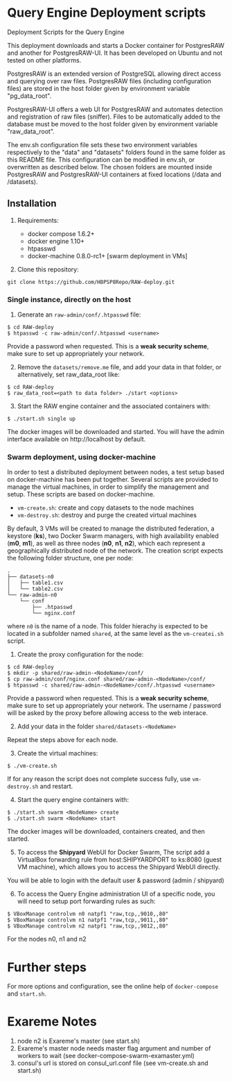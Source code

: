 # Query Engine Deployment scripts
Deployment Scripts for the Query Engine

This deployment downloads and starts a Docker container for PostgresRAW and another for PostgresRAW-UI. It has been developed on Ubuntu and not tested on other platforms.

PostgresRAW is an extended version of PostgreSQL allowing direct access and querying over raw files.
PostgresRAW files (including configuration files) are stored in the host folder given by environment variable "pg_data_root".

PostgresRAW-UI offers a web UI for PostgresRAW and automates detection and registration of raw files (sniffer). Files to be automatically added to the database must be moved to the host folder given by environment variable "raw_data_root".

The env.sh configuration file sets these two environment variables respectively to the "data" and "datasets" folders found in the same folder as this README file. This configuration can be modified in env.sh, or overwritten as described below. The chosen folders are mounted inside PostgresRAW and PostgresRAW-UI containers at fixed locations (/data and /datasets).

## Installation

1. Requirements:
   * docker compose 1.6.2+
   * docker engine 1.10+
   * htpasswd
   * docker-machine 0.8.0-rc1+ [swarm deployment in VMs]

2. Clone this repository:
  ```!sh
  git clone https://github.com/HBPSP8Repo/RAW-deploy.git
  ```

### Single instance, directly on the host

1. Generate an ```raw-admin/conf/.htpasswd``` file:
  ```!sh
  $ cd RAW-deploy
  $ htpasswd -c raw-admin/conf/.htpasswd <username>
  ```

  Provide a password when requested. This is a **weak security scheme**, make sure to set up appropriately your network.

2. Remove the ```datasets/remove.me``` file, and add your data in that folder, or alternatively, set raw_data_root like:
  ```!sh
  $ cd RAW-deploy
  $ raw_data_root=<path to data folder> ./start <options>
  ```

3. Start the RAW engine container and the associated containers with:
  ```!sh
  $ ./start.sh single up
  ```
  The docker images will be downloaded and started. You will have the admin interface available on http://localhost by default.

### Swarm deployment, using docker-machine

In order to test a distributed deployment between nodes, a test setup based on docker-machine has been put together. Several scripts are provided to manage the virtual machines, in order to simplify the management and setup. These scripts are based on docker-machine.
 * ```vm-create.sh```: create and copy datasets to the node machines
 * ```vm-destroy.sh```: destroy and purge the created virtual machines

By default, 3 VMs will be created to manage the distributed federation, a keystore (**ks**), two Docker Swarm managers, with high availability enabled (**m0**, **m1**), as well as three nodes (**n0**, **n1**, **n2**), which each represent a geographically distributed node of the network.
The creation script expects the following folder structure, one per node:
  ```
  .
  ├── datasets-n0
  │   ├── table1.csv
  │   └── table2.csv
  └── raw-admin-n0
      └── conf
          ├── .htpasswd
          └── nginx.conf
  ```
where ```n0``` is the name of a node. This folder hierachy is expected to be located in a subfolder named ```shared```, at the same level as the ```vm-createi.sh``` script.

1. Create the proxy configuration for the node:
  ```!sh
  $ cd RAW-deploy
  $ mkdir -p shared/raw-admin-<NodeName>/conf/
  $ cp raw-admin/conf/nginx.conf shared/raw-admin-<NodeName>/conf/
  $ htpasswd -c shared/raw-admin-<NodeName>/conf/.htpasswd <username>
  ```

  Provide a password when requested. This is a **weak security scheme**, make sure to set up appropriately your network.
  The username / password will be asked by the proxy before allowing access to the web interace.

2. Add your data in the folder ```shared/datasets-<NodeName>```

Repeat the steps above for each node.

3. Create the virtual machines:
  ```!sh
  $ ./vm-create.sh
  ```

  If for any reason the script does not complete success fully, use ```vm-destroy.sh``` and restart.

4. Start the query engine containers with:
  ```!sh
  $ ./start.sh swarm <NodeName> create
  $ ./start.sh swarm <NodeName> start
  ```
  The docker images will be downloaded, containers created, and then started.

5. To access the **Shipyard** WebUI for Docker Swarm,
  The script add a VirtualBox forwarding rule from host:SHIPYARDPORT to ks:8080 (guest VM machine), which allows you to access the Shipyard WebUI directly.

  You will be able to login with the default user & password (admin / shipyard)

6. To access the Query Engine administration UI of a specific node, you will need to setup port forwarding rules as such:
  ```!sh
  $ VBoxManage controlvm n0 natpf1 "raw,tcp,,9010,,80"
  $ VBoxManage controlvm n1 natpf1 "raw,tcp,,9011,,80"
  $ VBoxManage controlvm n2 natpf1 "raw,tcp,,9012,,80"
  ```
  For the nodes n0, n1 and n2

# Further steps

For more options and configuration, see the online help of ```docker-compose``` and ```start.sh```.

# Exareme Notes
1. node n2 is Exareme's master (see start.sh)
2. Exareme's master node needs master flag argument and number of workers to wait (see docker-compose-swarm-examaster.yml)
3. consul's url is stored on consul_url.conf file (see vm-create.sh and start.sh)
